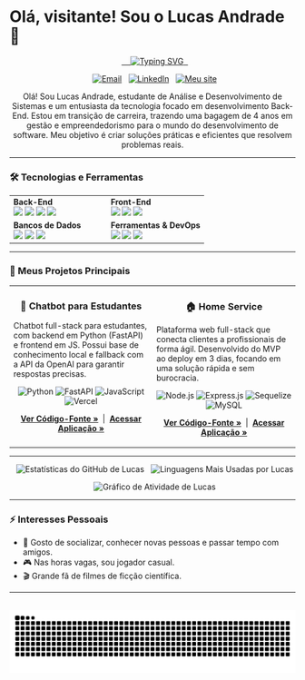 # Olá, visitante! Sou o Lucas Andrade 👋
<p align="center">
  <a href="https://github.com/valentelucass">
    <img src="https://readme-typing-svg.herokuapp.com?font=JetBrains+Mono&size=30&pause=1000&color=00BFFF&center=true&vCenter=true&width=500&lines=Desenvolvedor+Back-End" alt="Typing SVG" />
  </a>
</p>

<p align="center">
  <a href="mailto:lucasmac.dev@gmail.com" target="_blank"><img src="https://img.shields.io/badge/Email-0078D4?style=for-the-badge&logo=microsoft-outlook&logoColor=white" alt="Email"></a>
  <a href="https://www.linkedin.com/in/dev-lucasandrade/" target="_blank"><img src="https://img.shields.io/badge/LinkedIn-0A66C2?style=for-the-badge&logo=linkedin&logoColor=white" alt="LinkedIn"></a>
  <a href="https://portfolio-weld-seven-53bfjvohip.vercel.app/" target="_blank"><img src="https://img.shields.io/badge/Website-4682B4?style=for-the-badge&logo=google-chrome&logoColor=white" alt="Meu site"></a>
</p>

<p align="center">
  Olá! Sou Lucas Andrade, estudante de Análise e Desenvolvimento de Sistemas e um entusiasta da tecnologia focado em desenvolvimento Back-End. Estou em transição de carreira, trazendo uma bagagem de 4 anos em gestão e empreendedorismo para o mundo do desenvolvimento de software. Meu objetivo é criar soluções práticas e eficientes que resolvem problemas reais.
</p>

---

### 🛠️ Tecnologias e Ferramentas

<table>
  <tr>
    <td valign="top" width="50%">
      <strong>Back-End</strong><br>
      <a href="#"><img src="https://img.shields.io/badge/Java-ED8B00?style=for-the-badge&logo=openjdk&logoColor=white"></a>
      <a href="#"><img src="https://img.shields.io/badge/Spring-6DB33F?style=for-the-badge&logo=spring&logoColor=white"></a>
      <a href="#"><img src="https://img.shields.io/badge/Python-3776AB?style=for-the-badge&logo=python&logoColor=white"></a>
      <a href="#"><img src="https://img.shields.io/badge/Node.js-339933?style=for-the-badge&logo=nodedotjs&logoColor=white"></a>
    </td>
    <td valign="top" width="50%">
      <strong>Front-End</strong><br>
      <a href="#"><img src="https://img.shields.io/badge/HTML5-E34F26?style=for-the-badge&logo=html5&logoColor=white"></a>
      <a href="#"><img src="https://img.shields.io/badge/CSS3-1572B6?style=for-the-badge&logo=css3&logoColor=white"></a>
      <a href="#"><img src="https://img.shields.io/badge/JavaScript-F7DF1E?style=for-the-badge&logo=javascript&logoColor=black"></a>
    </td>
  </tr>
  <tr>
    <td valign="top" width="50%">
      <strong>Bancos de Dados</strong><br>
      <a href="#"><img src="https://img.shields.io/badge/MySQL-4479A1?style=for-the-badge&logo=mysql&logoColor=white"></a>
      <a href="#"><img src="https://img.shields.io/badge/PostgreSQL-4169E1?style=for-the-badge&logo=postgresql&logoColor=white"></a>
      <a href="#"><img src="https://img.shields.io/badge/MongoDB-47A248?style=for-the-badge&logo=mongodb&logoColor=white"></a>
    </td>
    <td valign="top" width="50%">
      <strong>Ferramentas & DevOps</strong><br>
      <a href="#"><img src="https://img.shields.io/badge/Git-F05032?style=for-the-badge&logo=git&logoColor=white"></a>
      <a href="#"><img src="https://img.shields.io/badge/GitHub-181717?style=for-the-badge&logo=github&logoColor=white"></a>
      <a href="#"><img src="https://img.shields.io/badge/Vercel-000000?style=for-the-badge&logo=vercel&logoColor=white"></a>
    </td>
  </tr>
</table>

---

### 🚀 Meus Projetos Principais

<table>
  <tr>
    <td width="50%" valign="top">
      <h3 align="center">💬 Chatbot para Estudantes</h3>
      <p>
        Chatbot full-stack para estudantes, com backend em Python (FastAPI) e frontend em JS. Possui base de conhecimento local e fallback com a API da OpenAI para garantir respostas precisas.
      </p>
      <p align="center">
        <img src="https://img.shields.io/badge/Python-3776AB?style=for-the-badge&logo=python&logoColor=white" alt="Python">
        <img src="https://img.shields.io/badge/FastAPI-009688?style=for-the-badge&logo=fastapi&logoColor=white" alt="FastAPI">
        <img src="https://img.shields.io/badge/JavaScript-F7DF1E?style=for-the-badge&logo=javascript&logoColor=black" alt="JavaScript">
        <img src="https://img.shields.io/badge/Vercel-000000?style=for-the-badge&logo=vercel&logoColor=white" alt="Vercel">
      </p>
      <p align="center">
        <a href="https://github.com/valentelucass/chatbot-ia"><strong>Ver Código-Fonte »</strong></a>
        &nbsp;|&nbsp;
        <a href="https://chatbot-ia-pi.vercel.app/"><strong>Acessar Aplicação »</strong></a>
      </p>
    </td>
    <td width="50%" valign="top">
      <h3 align="center">🏠 Home Service</h3>
      <p>
        Plataforma web full-stack que conecta clientes a profissionais de forma ágil. Desenvolvido do MVP ao deploy em 3 dias, focando em uma solução rápida e sem burocracia.
      </p>
      <p align="center">
        <img src="https://img.shields.io/badge/Node.js-339933?style=for-the-badge&logo=nodedotjs&logoColor=white" alt="Node.js">
        <img src="https://img.shields.io/badge/Express.js-000000?style=for-the-badge&logo=express&logoColor=white" alt="Express.js">
        <img src="https://img.shields.io/badge/Sequelize-52B0E7?style=for-the-badge&logo=sequelize&logoColor=white" alt="Sequelize">
        <img src="https://img.shields.io/badge/MySQL-4479A1?style=for-the-badge&logo=mysql&logoColor=white" alt="MySQL">
      </p>
      <p align="center">
        <a href="https://github.com/valentelucass/home-service"><strong>Ver Código-Fonte »</strong></a>
        &nbsp;|&nbsp;
        <a href="https://homeservice-production.up.railway.app/"><strong>Acessar Aplicação »</strong></a>
      </p>
    </td>
  </tr>
</table>

---

<p align="center">
  <img src="https://github-readme-stats.vercel.app/api?username=valentelucass&locale=pt-br&show_icons=true&theme=react&include_all_commits=true&count_private=true&bg_color=0D1117&title_color=00BFFF&icon_color=00BFFF&text_color=FFF&border_color=4682B4" alt="Estatísticas do GitHub de Lucas"/>
  <img src="https://github-readme-stats.vercel.app/api/top-langs/?username=valentelucass&layout=compact&langs_count=7&theme=react&bg_color=0D1117&title_color=00BFFF&icon_color=00BFFF&text_color=FFF&border_color=4682B4" alt="Linguagens Mais Usadas por Lucas"/>
</p>

<p align="center">
  <img src="https://github-readme-activity-graph.vercel.app/graph?username=valentelucass&bg_color=0D1117&color=FFF&line=00BFFF&point=4682B4&area=true&hide_border=true" alt="Gráfico de Atividade de Lucas"/>
</p>

---

### ⚡ Interesses Pessoais
- 🤝 Gosto de socializar, conhecer novas pessoas e passar tempo com amigos.
- 🎮 Nas horas vagas, sou jogador casual.
- 🎬 Grande fã de filmes de ficção científica.

---

<p align="center">
  <img src="https://raw.githubusercontent.com/valentelucass/valentelucass/output/github-contribution-grid-snake.svg" alt="snake">
</p>
